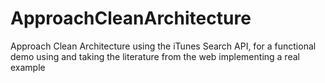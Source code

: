 # ApproachCleanArchitecture
Approach Clean Architecture using the iTunes Search API, for a functional demo using and taking the literature from the web implementing a real example
